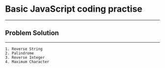 # Basic JavaScript coding practise

---
## Problem Solution
---

`1. Reverse String`<br />
`2. Palindrome`<br />
`3. Reverse Integer`<br />
`4. Maximum Character`<br />
